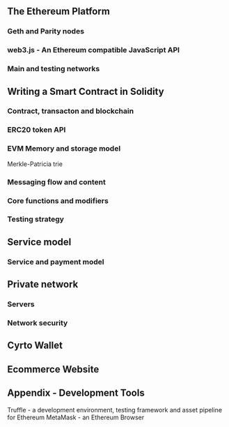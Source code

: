 
## The Ethereum Platform
### Geth and Parity nodes
### web3.js - An Ethereum compatible JavaScript API
### Main and testing networks

## Writing a Smart Contract in Solidity
### Contract, transacton and blockchain
### ERC20 token API
### EVM Memory and storage model
Merkle-Patricia trie
### Messaging flow and content
### Core functions and modifiers
### Testing strategy

## Service model
### Service and payment model

## Private network
### Servers
### Network security

## Cyrto Wallet

## Ecommerce Website

## Appendix - Development Tools
Truffle - a development environment, testing framework and asset pipeline for Ethereum
MetaMask - an Ethereum Browser
